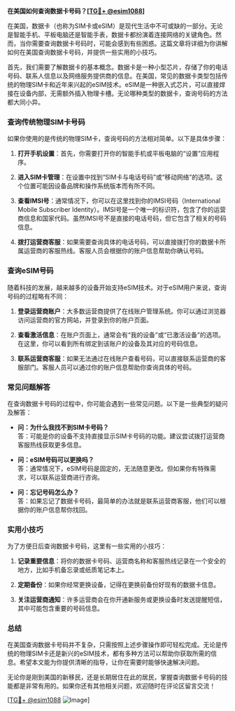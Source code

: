 **在美国如何查询数据卡号码？[[TG💪+ @esim1088](https://t.me/s/esim1088)]**

在美国，数据卡（也称为SIM卡或eSIM）是现代生活中不可或缺的一部分。无论是智能手机、平板电脑还是智能手表，数据卡都扮演着连接网络的关键角色。然而，当你需要查询数据卡号码时，可能会感到有些困惑。这篇文章将详细为你讲解如何在美国查询数据卡号码，并提供一些实用的小技巧。

首先，我们需要了解数据卡的基本概念。数据卡是一种小型芯片，存储了你的电话号码、联系人信息以及网络服务提供商的信息。在美国，常见的数据卡类型包括传统的物理SIM卡和近年来兴起的eSIM技术。eSIM是一种嵌入式芯片，可以直接焊接在设备内部，无需额外插入物理卡槽。无论哪种类型的数据卡，查询号码的方法都大同小异。

### 查询传统物理SIM卡号码

如果你使用的是传统的物理SIM卡，查询号码的方法相对简单。以下是具体步骤：

1. **打开手机设置**：首先，你需要打开你的智能手机或平板电脑的“设置”应用程序。
   
2. **进入SIM卡管理**：在设置中找到“SIM卡与电话号码”或“移动网络”的选项。这个位置可能因设备品牌和操作系统版本而有所不同。

3. **查看IMSI号**：通常情况下，你可以在这里找到你的IMSI号码（International Mobile Subscriber Identity）。IMSI号是一个唯一的标识符，包含了你的运营商信息和国家代码。虽然IMSI号不是直接的电话号码，但它包含了相关的号码信息。

4. **拨打运营商客服**：如果需要查询具体的电话号码，可以直接拨打你的数据卡所属运营商的客服热线。客服人员会根据你的账户信息帮助你确认号码。

### 查询eSIM号码

随着科技的发展，越来越多的设备开始支持eSIM技术。对于eSIM用户来说，查询号码的过程略有不同：

1. **登录运营商账户**：大多数运营商提供了在线账户管理系统。你可以通过浏览器访问运营商的官方网站，并登录到你的账户页面。

2. **查看激活信息**：在账户页面上，通常会有“我的设备”或“已激活设备”的选项。在这里，你可以看到所有绑定到该账户的设备及其对应的号码信息。

3. **联系运营商客服**：如果无法通过在线账户查看号码，可以直接联系运营商的客服部门。客服人员可以通过你的账户信息帮助你查询具体的号码。

### 常见问题解答

在查询数据卡号码的过程中，你可能会遇到一些常见问题。以下是一些典型的疑问及解答：

- **问：为什么我找不到SIM卡号码？**  
  答：可能是你的设备不支持直接显示SIM卡号码的功能。建议尝试拨打运营商客服热线获取更多信息。

- **问：eSIM号码可以更换吗？**  
  答：通常情况下，eSIM号码是固定的，无法随意更改。但如果你有特殊需求，可以联系运营商进行咨询。

- **问：忘记号码怎么办？**  
  答：如果忘记了数据卡号码，最简单的办法就是联系运营商客服，他们可以根据你的账户信息帮你找回。

### 实用小技巧

为了方便日后查询数据卡号码，这里有一些实用的小技巧：

1. **记录重要信息**：将你的数据卡号码、运营商名称和客服热线记录在一个安全的地方，比如手机备忘录或纸质笔记本上。

2. **定期备份**：如果你经常更换设备，记得在更换前备份好现有的数据卡信息。

3. **关注运营商通知**：许多运营商会在你开通新服务或更换设备时发送提醒短信，其中可能包含重要的号码信息。

### 总结

在美国查询数据卡号码并不复杂，只需按照上述步骤操作即可轻松完成。无论是传统的物理SIM卡还是新兴的eSIM技术，都有多种方法可以帮助你获取所需的信息。希望本文能为你提供清晰的指导，让你在需要时能够快速解决问题。

无论你是刚到美国的新移民，还是长期居住在此的居民，掌握查询数据卡号码的技能都是非常有用的。如果你还有其他相关问题，欢迎随时在评论区留言交流！

[[TG💪+ @esim1088](https://t.me/s/esim1088) ![Image](https://i.postimg.cc/4NQfJmqS/Snipaste-2025-05-13-00-14-12.png)]